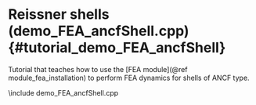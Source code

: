 Reissner shells  (demo_FEA_ancfShell.cpp)     {#tutorial_demo_FEA_ancfShell}
======================================


Tutorial that teaches how to use the 
[FEA module](@ref module_fea_installation)
to perform FEA dynamics for shells of ANCF type.

\include demo_FEA_ancfShell.cpp